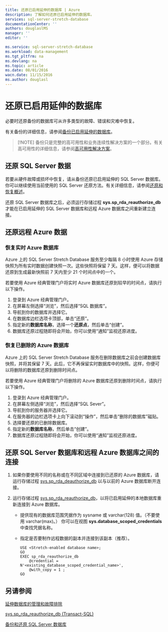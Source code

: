 ```yaml
---
title: 还原已启用延伸的数据库 | Azure
description: 了解如何还原已启用延伸的数据库。
services: sql-server-stretch-database
documentationCenter: ''
authors: douglaslMS
manager: ''
editor: ''

ms.service: sql-server-stretch-database
ms.workload: data-management
ms.tgt_pltfrm: na
ms.devlang: na
ms.topic: article
ms.date: 08/01/2016
wacn.date: 11/15/2016
ms.author: douglasl
---
```


# 还原已启用延伸的数据库

必要时还原备份的数据库可从许多类型的故障、错误和灾难中恢复。

有关备份的详细信息，请参阅[备份已启用延伸的数据库](./sql-server-stretch-database-backup.md)。

>   [!NOTE]
> 备份只是完整的高可用性和业务连续性解决方案的一个部分。有关高可用性的详细信息，请参阅[高可用性解决方案](https://msdn.microsoft.com/zh-cn/library/ms190202.aspx)。

## 还原 SQL Server 数据
若要从硬件故障或损坏中恢复，请从备份还原已启用延伸的 SQL Server 数据库。你可以继续使用当前使用的 SQL Server 还原方法。有关详细信息，请参阅[还原和恢复概述](https://msdn.microsoft.com/zh-cn/library/ms191253.aspx)。

还原 SQL Server 数据库之后，必须运行存储过程 **sys.sp\_rda\_reauthorize\_db** 才能在已启用延伸的 SQL Server 数据库和远程 Azure 数据库之间重新建立连接。

## 还原远程 Azure 数据

### 恢复实时 Azure 数据库
Azure 上的 SQL Server Stretch Database 服务至少每隔 8 小时使用 Azure 存储快照为所有实时数据创建快照一次。这些快照将保留 7 天。这样，便可以将数据还原到生成最新快照前 7 天内至少 21 个时间点中的一个。

若要使用 Azure 经典管理门户将实时 Azure 数据库还原到较早的时间点，请执行以下操作。

1. 登录到 Azure 经典管理门户。
2. 在屏幕左侧选择“浏览”，然后选择“SQL 数据库”。
3. 导航到你的数据库并选择它。
4. 在数据库边栏选项卡顶部，单击“还原”。
5. 指定新的**数据库名称**，选择一个**还原点**，然后单击“创建”。
6. 数据库还原过程随即将会开始，你可以使用“通知”监视还原进度。

### 恢复已删除的 Azure 数据库
Azure 上的 SQL Server Stretch Database 服务在删除数据库之前会创建数据库快照，并将其保留 7 天。此后，它不再保留实时数据库中的快照。这样，你便可以将删除的数据库还原到删除时间点。

若要使用 Azure 经典管理门户将删除的 Azure 数据库还原到删除时间点，请执行以下操作。

1. 登录到 Azure 经典管理门户。
2. 在屏幕左侧选择“浏览”，然后选择“SQL Sever”。
3. 导航到你的服务器并选择它。
4. 在服务器的边栏选项卡上向下滚动到“操作”，然后单击“删除的数据库”磁贴。
5. 选择要还原的已删除数据库。
5. 指定新的**数据库名称**，然后单击“创建”。
6. 数据库还原过程随即将会开始，你可以使用“通知”监视还原进度。

## 还原 SQL Server 数据库和远程 Azure 数据库之间的连接

1.  如果你要使用不同的名称或在不同区域中连接到已还原的 Azure 数据库，请运行存储过程 [sys.sp\_rda\_deauthorize\_db](https://msdn.microsoft.com/zh-cn/library/mt703716.aspx) 以与以前的 Azure 数据库断开连接。  

2.  运行存储过程 [sys.sp\_rda\_reauthorize\_db](https://msdn.microsoft.com/zh-cn/library/mt131016.aspx)，以将已启用延伸的本地数据库重新连接到 Azure 数据库。
    -   提供现有的数据库范围凭据作为 sysname 或 varchar(128) 值。（不要使用 varchar(max)。） 你可以在视图 **sys.database\_scoped\_credentials** 中查找凭据名称。
    -   指定是否要制作远程数据的副本并连接到该副本（推荐）。

        ```
        USE <Stretch-enabled database name>;
        GO
        EXEC sp_rda_reauthorize_db
            @credential = N'<existing_database_scoped_credential_name>',
            @with_copy = 1 ;  
        GO
        ```

## 另请参阅

[延伸数据库的管理和故障排除](./sql-server-stretch-database-manage.md)

[sys.sp\_rda\_reauthorize\_db (Transact-SQL)](https://msdn.microsoft.com/zh-cn/library/mt131016.aspx)

[备份和还原 SQL Server 数据库](https://msdn.microsoft.com/zh-cn/library/ms187048.aspx)

<!---HONumber=Mooncake_0829_2016-->